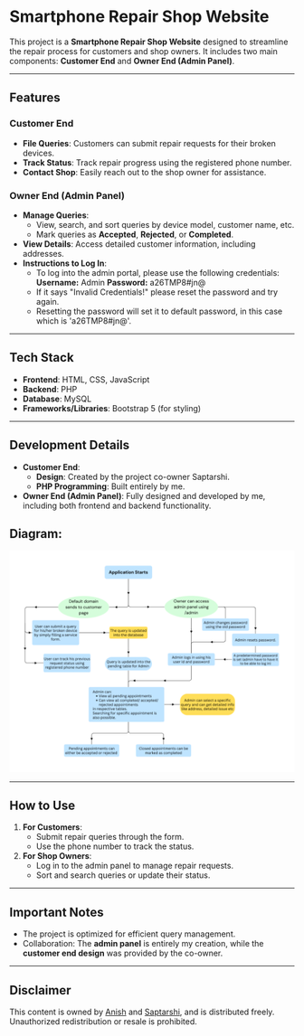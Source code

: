 # Smartphone Repair Shop Website

This project is a **Smartphone Repair Shop Website** designed to streamline the repair process for customers and shop owners. It includes two main components: **Customer End** and **Owner End (Admin Panel)**.

---

## **Features**

### **Customer End**
- **File Queries**: Customers can submit repair requests for their broken devices.
- **Track Status**: Track repair progress using the registered phone number.
- **Contact Shop**: Easily reach out to the shop owner for assistance.

### **Owner End (Admin Panel)**
- **Manage Queries**:
  - View, search, and sort queries by device model, customer name, etc.
  - Mark queries as **Accepted**, **Rejected**, or **Completed**.
- **View Details**: Access detailed customer information, including addresses.
- **Instructions to Log In**:
  - To log into the admin portal, please use the following credentials:
      **Username:** Admin
      **Password:** a26TMP8#jn@
  - If it says "Invalid Credentials!" please reset the password and try again.
  - Resetting the password will set it to default password, in this case which is 'a26TMP8#jn@'.

---

## **Tech Stack**
- **Frontend**: HTML, CSS, JavaScript
- **Backend**: PHP
- **Database**: MySQL
- **Frameworks/Libraries**: Bootstrap 5 (for styling)

---

## **Development Details**
- **Customer End**: 
  - **Design**: Created by the project co-owner Saptarshi.
  - **PHP Programming**: Built entirely by me.
- **Owner End (Admin Panel)**: Fully designed and developed by me, including both frontend and backend functionality.

## Diagram:

![Diagram](https://github.com/GitExplorer001/Fixit.Com_first_project_/blob/main/fixit-diagram.png)

---

## **How to Use**
1. **For Customers**:
   - Submit repair queries through the form.
   - Use the phone number to track the status.
2. **For Shop Owners**:
   - Log in to the admin panel to manage repair requests.
   - Sort and search queries or update their status.

---

## **Important Notes**
- The project is optimized for efficient query management.
- Collaboration: The **admin panel** is entirely my creation, while the **customer end design** was provided by the co-owner.

---

## **Disclaimer**
This content is owned by [Anish](https://github.com/GitExplorer001) and [Saptarshi](https://github.com/saptarshinayak), and is distributed freely. Unauthorized redistribution or resale is prohibited.
